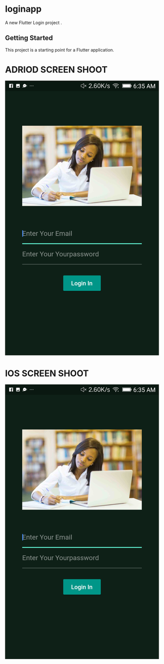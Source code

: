 # loginapp

A new Flutter Login project .

## Getting Started

This project is a starting point for a Flutter application.


# ADRIOD SCREEN SHOOT

![alt text](https://github.com/omale-godwin/flutter-login/blob/main/assets/login.png)


# IOS SCREEN SHOOT

![alt text](https://github.com/omale-godwin/flutter-login/blob/main/assets/login.png)
